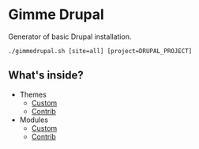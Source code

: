 # Gimme Drupal

Generator of basic Drupal installation.

```shell
./gimmedrupal.sh [site=all] [project=DRUPAL_PROJECT]
```

## What's inside?

- Themes
  - [Custom](gimmedrupal.sh#L18)
  - [Contrib](gimmedrupal.sh#L23)
- Modules
  - [Custom](gimmedrupal.sh#L19)
  - [Contrib](gimmedrupal.sh#L24)
